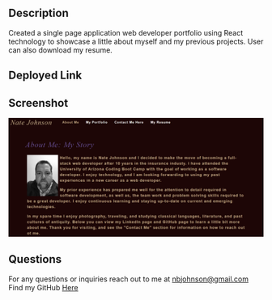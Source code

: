 ## Description

Created a single page application web developer portfolio using React technology to showcase a little about myself and my previous projects. User can also download my resume.

## Deployed Link

## Screenshot

![ReactPortfolio](./src/assets/files/PortSS.PNG)

## Questions

For any questions or inquiries reach out to me at nbjohnson@gmail.com
Find my GitHub [Here](https://github.com/Elipticblock5)
